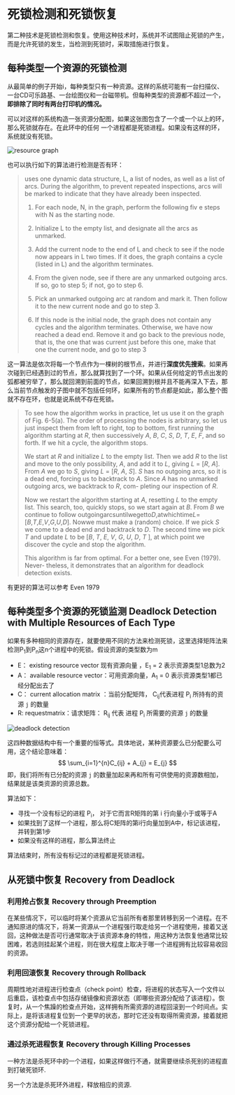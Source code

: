 # 死锁检测和死锁恢复 

第二种技术是死锁检测和恢复。使用这种技术时，系统并不试图阻止死锁的产生，而是允许死锁的发生，当检测到死锁时，采取措施进行恢复。

## 每种类型一个资源的死锁检测

从最简单的例子开始i，每种类型只有一种资源。这样的系统可能有一台扫描仪、一台CD可乐路基、一台绘图仪和一台磁带机。但每种类型的资源都不超过一个，**即排除了同时有两台打印机的情况。**

 可以对这样的系统构造一张资源分配图，如果这张图包含了一个或一个以上的环，那么死锁就存在。在此环中的任何 一个进程都是死锁进程。如果没有这样的环，系统就没有死锁。

![resource graph](https://blog-1300663127.cos.ap-shanghai.myqcloud.com/BackEnd_Notes/operating%20system/resourceGraph.png)

也可以执行如下的算法进行检测是否有环：

>  uses one dynamic data structure, L, a list of nodes, as well as a list of arcs. During the algorithm, to prevent repeated inspections, arcs will be marked to indicate that they have already been inspected.
>
> 1. For each node, N, in the graph, perform the following fiv e steps with N as the starting node.
>
> 2. Initialize L to the empty list, and designate all the arcs as unmarked.
> 3. Add the current node to the end of L and check to see if the node now appears in L two times. If it does, the graph contains a cycle (listed in L) and the algorithm terminates.
> 4. From the given node, see if there are any unmarked outgoing arcs. If so, go to step 5; if not, go to step 6.
> 5. Pick an unmarked outgoing arc at random and mark it. Then follow it to the new current node and go to step 3.
> 6. If this node is the initial node, the graph does not contain any cycles and the algorithm terminates. Otherwise, we have now reached a dead end. Remove it and go back to the previous node, that is, the one that was current just before this one, make that one the current node, and go to step 3

这一算法是依次将每一个节点作为一棵树的根节点，并进行**深度优先搜索**。如果再次碰到已经遇到过的节点，那么就算找到了一个环。如果从任何给定的节点出发的弧都被穷举了，那么就回溯到前面的节点，如果回溯到根并且不能再深入下去，那么当前节点触发的子图中就不包括任何环，如果所有的节点都是如此，那么整个图就不存在环，也就是说系统不存在死锁。

> To see how the algorithm works in practice, let us use it on the graph of Fig. 6-5(a). The order of processing the nodes is arbitrary, so let us just inspect them from left to right, top to bottom, first running the algorithm starting at *R*, then successively *A*, *B*, *C*, *S*, *D*, *T*, *E*, *F*, and so forth. If we hit a cycle, the algorithm stops.
>
> We start at *R* and initialize *L* to the empty list. Then we add *R* to the list and move to the only possibility, *A*, and add it to *L*, giving *L* = [*R*, *A*]. From *A* we go to *S*, giving *L* = [*R*, *A*, *S*]. *S* has no outgoing arcs, so it is a dead end, forcing us to backtrack to *A*. Since *A* has no unmarked outgoing arcs, we backtrack to *R*, com- pleting our inspection of *R*.
>
> Now we restart the algorithm starting at *A*, resetting *L* to the empty list. This search, too, quickly stops, so we start again at *B*. From *B* we continue to follow outgoingarcsuntilwegetto*D*,atwhichtime*L*=[*B*,*T*,*E*,*V*,*G*,*U*,*D*]. Nowwe must make a (random) choice. If we pick *S* we come to a dead end and backtrack to *D*. The second time we pick *T* and update *L* to be [*B*, *T*, *E*, *V*, *G*, *U*, *D*, *T* ], at which point we discover the cycle and stop the algorithm.
>
> This algorithm is far from optimal. For a better one, see Even (1979). Never- theless, it demonstrates that an algorithm for deadlock detection exists.

有更好的算法可以参考 Even 1979

## 每种类型多个资源的死锁监测 Deadlock Detection with Multiple Resources of Each Type

如果有多种相同的资源存在，就要使用不同的方法来检测死锁，这里选择矩阵法来检测P<sub>1</sub>到P<sub>n</sub>这n个进程中的死锁。假设资源的类型数为m

- E： existing resource vector 现有资源向量 ，E<sub>1</sub> = 2 表示资源类型1总数为2
- A： available resource vector：可用资源向量，A<sub>1</sub> = 0 表示资源类型1都已经分配出去了
- C： current allocation matrix ：当前分配矩阵， C<sub>i</sub><sub>j</sub>代表进程 P<sub>i</sub> 所持有的资源 `j` 的数量
- R:  requestmatrix：请求矩阵： R<sub>i</sub><sub>j</sub> 代表 进程 P<sub>i</sub> 所需要的资源 `j` 的数量

![deadlock detection](https://blog-1300663127.cos.ap-shanghai.myqcloud.com/BackEnd_Notes/operating%20system/deadlockDetection.png)

这四种数据结构中有一个重要的恒等式。具体地说，某种资源要么已分配要么可用，这个结论意味着：
$$
\sum_{i=1}^{n}C_{ij} + A_{j} = E_{j}
$$
即，我们将所有已分配的资源 `j` 的数量加起来再和所有可供使用的资源数相加，结果就是该类资源的资源总数。

算法如下：

- 寻找一个没有标记的进程 P<sub>i</sub>， 对于它而言R矩阵的第 i 行向量小于或等于A
- 如果找到了这样一个进程，那么将C矩阵的第i行向量加到A中，标记该进程，并转到第1步
- 如果没有这样的进程，那么算法终止

算法结束时，所有没有标记过的进程都是死锁进程。

## 从死锁中恢复 Recovery from Deadlock

### 利用抢占恢复 Recovery through Preemption

在某些情况下，可以临时将某个资源从它当前所有者那里转移到另一个进程。在不通知原进的情况下，将某一资源从一个进程强行取走给另一个进程使用，接着又送回，这种做法是否可行通常取决于该资源本身的特性，用这种方法恢复他通常比较困难，若选则挂起某个进程，则在很大程度上取决于哪一个进程拥有比较容易收回的资源。

### 利用回滚恢复 Recovery through Rollback

周期性地对进程进行检查点（check point）检查，将进程的状态写入一个文件以后重启，该检查点中包括存储镜像和资源状态（即哪些资源分配给了该进程）。恢复时，从一个焦躁的检查点开始，这样拥有所需资源的进程回滚到一个时间点。实际上，是将该进程复位到一个更早的状态，那时它还没有取得所需资源，接着就把这个资源分配给一个死锁进程。

### 通过杀死进程恢复 Recovery through Killing Processes

一种方法是杀死环中的一个进程，如果这样做行不通，就需要继续杀死别的进程直到打破死锁环.

另一个方法是杀死环外进程，释放相应的资源.
